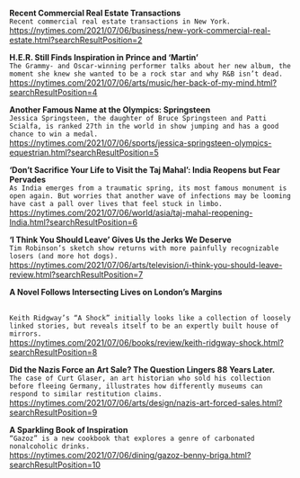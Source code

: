 **Recent Commercial Real Estate Transactions**\
`Recent commercial real estate transactions in New York.`\
https://nytimes.com/2021/07/06/business/new-york-commercial-real-estate.html?searchResultPosition=2

**H.E.R. Still Finds Inspiration in Prince and ‘Martin’**\
`The Grammy- and Oscar-winning performer talks about her new album, the moment she knew she wanted to be a rock star and why R&B isn’t dead.`\
https://nytimes.com/2021/07/06/arts/music/her-back-of-my-mind.html?searchResultPosition=4

**Another Famous Name at the Olympics: Springsteen**\
`Jessica Springsteen, the daughter of Bruce Springsteen and Patti Scialfa, is ranked 27th in the world in show jumping and has a good chance to win a medal.`\
https://nytimes.com/2021/07/06/sports/jessica-springsteen-olympics-equestrian.html?searchResultPosition=5

**‘Don’t Sacrifice Your Life to Visit the Taj Mahal’: India Reopens but Fear Pervades**\
`As India emerges from a traumatic spring, its most famous monument is open again. But worries that another wave of infections may be looming have cast a pall over lives that feel stuck in limbo.`\
https://nytimes.com/2021/07/06/world/asia/taj-mahal-reopening-India.html?searchResultPosition=6

**‘I Think You Should Leave’ Gives Us the Jerks We Deserve**\
`Tim Robinson’s sketch show returns with more painfully recognizable losers (and more hot dogs).`\
https://nytimes.com/2021/07/06/arts/television/i-think-you-should-leave-review.html?searchResultPosition=7

**A Novel Follows Intersecting Lives on London’s Margins <div id="gtx-trans" style="position: absolute; left: 141px; top: -18px;"> </div>**\
`Keith Ridgway’s “A Shock” initially looks like a collection of loosely linked stories, but reveals itself to be an expertly built house of mirrors.`\
https://nytimes.com/2021/07/06/books/review/keith-ridgway-shock.html?searchResultPosition=8

**Did the Nazis Force an Art Sale? The Question Lingers 88 Years Later.**\
`The case of Curt Glaser, an art historian who sold his collection before fleeing Germany, illustrates how differently museums can respond to similar restitution claims.`\
https://nytimes.com/2021/07/06/arts/design/nazis-art-forced-sales.html?searchResultPosition=9

**A Sparkling Book of Inspiration**\
`“Gazoz” is a new cookbook that explores a genre of carbonated nonalcoholic drinks.`\
https://nytimes.com/2021/07/06/dining/gazoz-benny-briga.html?searchResultPosition=10

